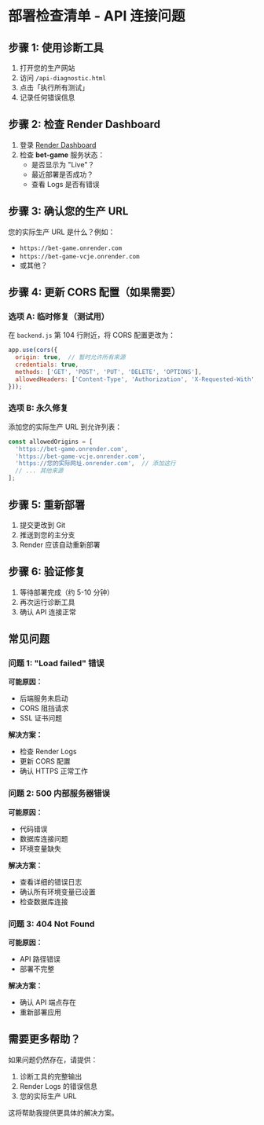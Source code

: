 # 部署检查清单 - API 连接问题

## 步骤 1: 使用诊断工具
1. 打开您的生产网站
2. 访问 `/api-diagnostic.html`
3. 点击「执行所有测试」
4. 记录任何错误信息

## 步骤 2: 检查 Render Dashboard
1. 登录 [Render Dashboard](https://dashboard.render.com)
2. 检查 **bet-game** 服务状态：
   - 是否显示为 "Live"？
   - 最近部署是否成功？
   - 查看 Logs 是否有错误

## 步骤 3: 确认您的生产 URL
您的实际生产 URL 是什么？例如：
- `https://bet-game.onrender.com`
- `https://bet-game-vcje.onrender.com`
- 或其他？

## 步骤 4: 更新 CORS 配置（如果需要）

### 选项 A: 临时修复（测试用）
在 `backend.js` 第 104 行附近，将 CORS 配置更改为：
```javascript
app.use(cors({
  origin: true,  // 暂时允许所有来源
  credentials: true,
  methods: ['GET', 'POST', 'PUT', 'DELETE', 'OPTIONS'],
  allowedHeaders: ['Content-Type', 'Authorization', 'X-Requested-With', 'Accept']
}));
```

### 选项 B: 永久修复
添加您的实际生产 URL 到允许列表：
```javascript
const allowedOrigins = [
  'https://bet-game.onrender.com', 
  'https://bet-game-vcje.onrender.com',
  'https://您的实际网址.onrender.com',  // 添加这行
  // ... 其他来源
];
```

## 步骤 5: 重新部署
1. 提交更改到 Git
2. 推送到您的主分支
3. Render 应该自动重新部署

## 步骤 6: 验证修复
1. 等待部署完成（约 5-10 分钟）
2. 再次运行诊断工具
3. 确认 API 连接正常

## 常见问题

### 问题 1: "Load failed" 错误
**可能原因：**
- 后端服务未启动
- CORS 阻挡请求
- SSL 证书问题

**解决方案：**
- 检查 Render Logs
- 更新 CORS 配置
- 确认 HTTPS 正常工作

### 问题 2: 500 内部服务器错误
**可能原因：**
- 代码错误
- 数据库连接问题
- 环境变量缺失

**解决方案：**
- 查看详细的错误日志
- 确认所有环境变量已设置
- 检查数据库连接

### 问题 3: 404 Not Found
**可能原因：**
- API 路径错误
- 部署不完整

**解决方案：**
- 确认 API 端点存在
- 重新部署应用

## 需要更多帮助？

如果问题仍然存在，请提供：
1. 诊断工具的完整输出
2. Render Logs 的错误信息
3. 您的实际生产 URL

这将帮助我提供更具体的解决方案。